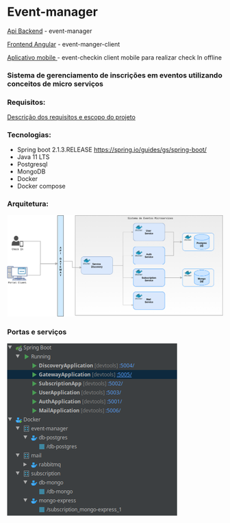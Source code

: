 # Event-manager

[Api Backend](https://github.com/Magaiwer/event-manager) - event-manager

[Frontend Angular](https://github.com/Magaiwer/event-manager-client) - event-manger-client
 
[Aplicativo mobile ](https://github.com/Magaiwer/event-checkin) - event-checkin client mobile para realizar check In offline

### Sistema de gerenciamento de inscrições em eventos utilizando conceitos de micro serviços 

### Requisitos:
   [Descrição dos requisitos e escopo do projeto ](/resources/projeto-requisitos.pdf)   


### Tecnologias:
- Spring boot 2.1.3.RELEASE https://spring.io/guides/gs/spring-boot/
- Java 11 LTS
- Postgresql
- MongoDB
- Docker
- Docker compose
    
 ### Arquitetura:
 ![architecture](resources/microservices-arch.png)
 
 ### Portas e serviços
  ![services](resources/microservices.png)

